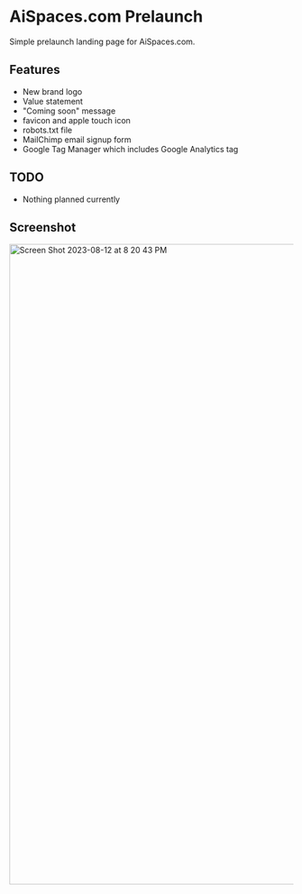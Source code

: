 # AiSpaces.com Prelaunch

Simple prelaunch landing page for AiSpaces.com.

## Features

- New brand logo
- Value statement
- "Coming soon" message
- favicon and apple touch icon
- robots.txt file
- MailChimp email signup form
- Google Tag Manager which includes Google Analytics tag

## TODO

- Nothing planned currently

## Screenshot

<img width="1137" alt="Screen Shot 2023-08-12 at 8 20 43 PM" src="https://github.com/danpoynor/aispaces-prelaunch/assets/764270/dd36c5c8-03e5-41c4-ad09-a97d381fc82f">
